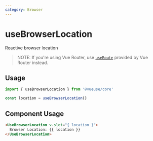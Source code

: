 ```yaml
---
category: Browser
---
```


# useBrowserLocation

Reactive browser location

> NOTE: If you're using Vue Router, use [`useRoute`](https://router.vuejs.org/guide/advanced/composition-api.html) provided by Vue Router instead.

## Usage

```js
import { useBrowserLocation } from '@vueuse/core'

const location = useBrowserLocation()
```

## Component Usage

```html
<UseBrowserLocation v-slot="{ location }">
  Browser Location: {{ location }}
</UseBrowserLocation>
```
